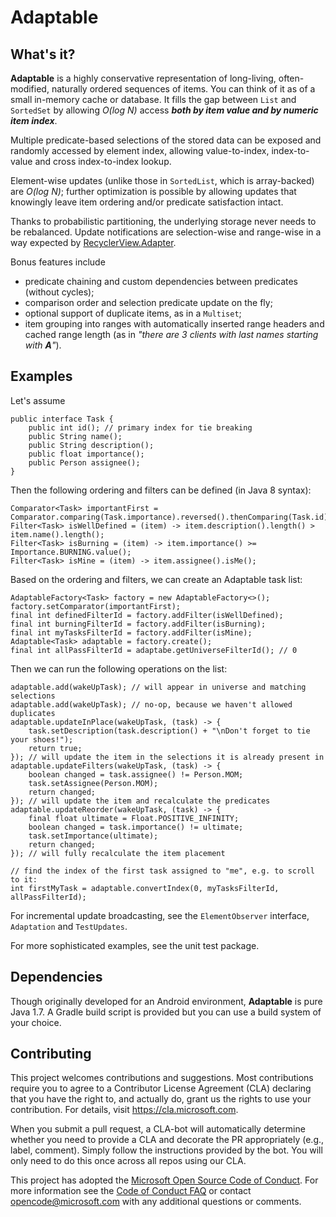 # Adaptable
## What's it?
**Adaptable** is a highly conservative representation of long-living, often-modified, naturally ordered sequences of items. You can think of it as of a small in-memory cache or database. It fills the gap between `List` and `SortedSet` by allowing _O(log N)_ access **_both by item value and by numeric item index_**.

Multiple predicate-based selections of the stored data can be exposed and randomly accessed by element index, allowing value-to-index, index-to-value and cross index-to-index lookup.

Element-wise updates (unlike those in `SortedList`, which is array-backed) are _O(log N)_; further optimization is possible by allowing updates that knowingly leave item ordering and/or predicate satisfaction intact.

Thanks to probabilistic partitioning, the underlying storage never needs to be rebalanced. Update notifications are selection-wise and range-wise in a way expected by [RecyclerView.Adapter](https://developer.android.com/reference/android/support/v7/widget/RecyclerView.Adapter.html).

Bonus features include

+ predicate chaining and custom dependencies between predicates (without cycles);
+ comparison order and selection predicate update on the fly;
+ optional support of duplicate items, as in a `Multiset`;
+ item grouping into ranges with automatically inserted range headers and cached range length (as in _"there are 3 clients with last names starting with **A**"_).

## Examples

Let's assume

    public interface Task {
        public int id(); // primary index for tie breaking
        public String name();
        public String description();
        public float importance();
        public Person assignee();
    }

Then the following ordering and filters can be defined (in Java 8 syntax):

    Comparator<Task> importantFirst = Comparator.comparing(Task.importance).reversed().thenComparing(Task.id);    
    Filter<Task> isWellDefined = (item) -> item.description().length() > item.name().length();
    Filter<Task> isBurning = (item) -> item.importance() >= Importance.BURNING.value();
    Filter<Task> isMine = (item) -> item.assignee().isMe();

Based on the ordering and filters, we can create an Adaptable task list:

    AdaptableFactory<Task> factory = new AdaptableFactory<>();
    factory.setComparator(importantFirst);
    final int definedFilterId = factory.addFilter(isWellDefined);
    final int burningFilterId = factory.addFilter(isBurning);
    final int myTasksFilterId = factory.addFilter(isMine);
    Adaptable<Task> adaptable = factory.create();
    final int allPassFilterId = adaptabe.getUniverseFilterId(); // 0
    
Then we can run the following operations on the list:

    adaptable.add(wakeUpTask); // will appear in universe and matching selections
    adaptable.add(wakeUpTask); // no-op, because we haven't allowed duplicates
    adaptable.updateInPlace(wakeUpTask, (task) -> {
        task.setDescription(task.description() + "\nDon't forget to tie your shoes!");
        return true;
    }); // will update the item in the selections it is already present in
    adaptable.updateFilters(wakeUpTask, (task) -> {
        boolean changed = task.assignee() != Person.MOM;
        task.setAssignee(Person.MOM);
        return changed;
    }); // will update the item and recalculate the predicates
    adaptable.updateReorder(wakeUpTask, (task) -> {
        final float ultimate = Float.POSITIVE_INFINITY;
        boolean changed = task.importance() != ultimate;
        task.setImportance(ultimate);
        return changed;
    }); // will fully recalculate the item placement
    
    // find the index of the first task assigned to "me", e.g. to scroll to it:
    int firstMyTask = adaptable.convertIndex(0, myTasksFilterId, allPassFilterId);

For incremental update broadcasting, see the `ElementObserver` interface, `Adaptation` and `TestUpdates`.

For more sophisticated examples, see the unit test package.

## Dependencies

Though originally developed for an Android environment, **Adaptable** is pure Java 1.7. A Gradle build script is provided but you can use a build system of your choice.

## Contributing

This project welcomes contributions and suggestions.  Most contributions require you to agree to a Contributor License Agreement (CLA) declaring that you have the right to, and actually do, grant us the rights to use your contribution. For details, visit https://cla.microsoft.com.

When you submit a pull request, a CLA-bot will automatically determine whether you need to provide a CLA and decorate the PR appropriately (e.g., label, comment). Simply follow the instructions provided by the bot. You will only need to do this once across all repos using our CLA.

This project has adopted the [Microsoft Open Source Code of Conduct](https://opensource.microsoft.com/codeofconduct/). For more information see the [Code of Conduct FAQ](https://opensource.microsoft.com/codeofconduct/faq/) or contact [opencode@microsoft.com](mailto:opencode@microsoft.com) with any additional questions or comments.

